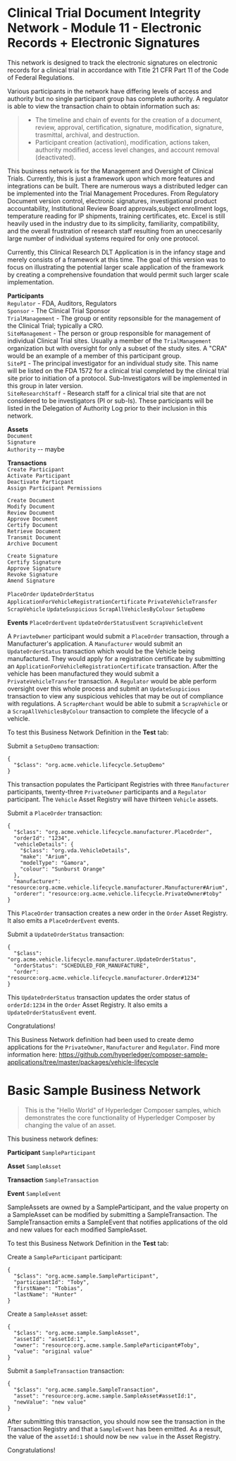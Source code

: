 # Clinical Trial Document Integrity Network - Module 11 - Electronic Records + Electronic Signatures 

This network is designed to track the electronic signatures on electronic records for a clinical trial in accordance with Title 21 CFR Part 11 of the Code of Federal Regulations.

Various participants in the network have differing levels of access and authority but no single participant group has complete authority. A regulator is able to view the transaction chain to obtain information such as:
> * The timeline and chain of events for the creation of a document, review, approval, certification, signature, modification, signature, trasmittal, archival, and destruction.
> * Participant creation (activation), modification, actions taken, authority modified, access level changes, and account removal (deactivated).


This business network is for the Management and Oversight of Clinical Trials. Currently, this is just a framework upon which more features and integrations can be built. There are numerous  ways a distributed ledger can be implemented into the Trial Management Procedures. From Regulatory Document version control, electronic signatures, investigational product accountability, Institutional Review Board approvals,subject enrollment logs, temperature reading for IP shipments, training certificates, etc. Excel is still heavily used in the industry due to its simplicity, familiarity, compatibility, and the overall frustration of research staff resulting from an uneccesarily large number of individual systems required for only one protocol.

Currently, this Clinical Research DLT Application is in the infancy stage and merely consists of a framework at this time. The goal of this version was to focus on illustrating the potential larger scale application of the framework by creating a comprehensive foundation that would permit such larger scale implementation. 


**Participants**    
`Regulator` - FDA, Auditors, Regulators  
`Sponsor` - The Clinical Trial Sponsor  
`TrialManagement` - The group or entity repsonsible for the management of the Clinical Trial; typically a CRO.  
`SiteManagement` - The person or group responsible for management of individual Clinical Trial sites. Usually a member of the `TrialManagement` organization but with oversight for only a subset of the study sites. A "CRA" would be an example of a member of this participant group.  
`SitePI` - The principal investigator for an individual study site. This name will be listed on the FDA 1572 for a clinical trial completed by the clinical trial site prior to initiation of a protocol. Sub-Investigators will be implemented in this group in later version.  
`SiteResearchStaff` - Research staff for a clinical trial site that are not considered to be investigators (PI or sub-Is). These participants will be listed in the Delegation of Authority Log prior to their inclusion in this network.   


**Assets**  
`Document`  
`Signature`  
`Authority` -- maybe  


**Transactions**  
`Create Participant`  
`Activate Participant`  
`Deactivate Particpant`  
`Assign Participant Permissions`  

`Create Document`  
`Modify Document`  
`Review Document`  
`Approve Document`  
`Certify Document`  
`Retrieve Document`  
`Transmit Document`  
`Archive Document`  

`Create Signature`  
`Certify Signature`  
`Approve Signature`  
`Revoke Signature`  
`Amend Signature`  



`PlaceOrder` `UpdateOrderStatus` `ApplicationForVehicleRegistrationCertificate` `PrivateVehicleTransfer` `ScrapVehicle` `UpdateSuspicious` `ScrapAllVehiclesByColour` `SetupDemo`

**Events**
`PlaceOrderEvent` `UpdateOrderStatusEvent` `ScrapVehicleEvent`

A `PriavteOwner` participant would submit a `PlaceOrder` transaction, through a Manufacturer's application. A `Manufacturer` would submit an `UpdateOrderStatus` transaction which would be the Vehicle being manufactured. They would apply for a registration certificate by submitting an `ApplicationForVehicleRegistrationCertificate` transaction. After the vehicle has been manufactured they would submit a `PrivateVehicleTransfer` transaction. A `Regulator` would be able perform oversight over this whole process and submit an `UpdateSuspicious` transaction to view any suspicious vehicles that may be out of compliance with regulations. A `ScrapMerchant` would be able to submit a `ScrapVehicle` or a `ScrapAllVehiclesByColour` transaction to complete the lifecycle of a vehicle.

To test this Business Network Definition in the **Test** tab:

Submit a `SetupDemo` transaction:

```
{
  "$class": "org.acme.vehicle.lifecycle.SetupDemo"
}
```

This transaction populates the Participant Registries with three `Manufacturer` participants, twenty-three `PrivateOwner` participants and a `Regulator` participant. The `Vehicle` Asset Registry will have thirteen `Vehicle` assets.

Submit a `PlaceOrder` transaction:

```
{
  "$class": "org.acme.vehicle.lifecycle.manufacturer.PlaceOrder",
  "orderId": "1234",
  "vehicleDetails": {
    "$class": "org.vda.VehicleDetails",
    "make": "Arium",
    "modelType": "Gamora",
    "colour": "Sunburst Orange"
  },
  "manufacturer": "resource:org.acme.vehicle.lifecycle.manufacturer.Manufacturer#Arium",
  "orderer": "resource:org.acme.vehicle.lifecycle.PrivateOwner#toby"
}
```

This `PlaceOrder` transaction creates a new order in the `Order` Asset Registry. It also emits a `PlaceOrderEvent` events.

Submit a `UpdateOrderStatus` transaction:

```
{
  "$class": "org.acme.vehicle.lifecycle.manufacturer.UpdateOrderStatus",
  "orderStatus": "SCHEDULED_FOR_MANUFACTURE",
  "order": "resource:org.acme.vehicle.lifecycle.manufacturer.Order#1234"
}
```

This `UpdateOrderStatus` transaction updates the order status of `orderId:1234` in the `Order` Asset Registry. It also emits a `UpdateOrderStatusEvent` event.

Congratulations!

This Business Network definition had been used to create demo applications for the `PrivateOwner`, `Manufacturer` and `Regulator`. Find more information here: https://github.com/hyperledger/composer-sample-applications/tree/master/packages/vehicle-lifecycle

# Basic Sample Business Network

> This is the "Hello World" of Hyperledger Composer samples, which demonstrates the core functionality of Hyperledger Composer by changing the value of an asset.

This business network defines:

**Participant**
`SampleParticipant`

**Asset**
`SampleAsset`

**Transaction**
`SampleTransaction`

**Event**
`SampleEvent`

SampleAssets are owned by a SampleParticipant, and the value property on a SampleAsset can be modified by submitting a SampleTransaction. The SampleTransaction emits a SampleEvent that notifies applications of the old and new values for each modified SampleAsset.

To test this Business Network Definition in the **Test** tab:

Create a `SampleParticipant` participant:

```
{
  "$class": "org.acme.sample.SampleParticipant",
  "participantId": "Toby",
  "firstName": "Tobias",
  "lastName": "Hunter"
}
```

Create a `SampleAsset` asset:

```
{
  "$class": "org.acme.sample.SampleAsset",
  "assetId": "assetId:1",
  "owner": "resource:org.acme.sample.SampleParticipant#Toby",
  "value": "original value"
}
```

Submit a `SampleTransaction` transaction:

```
{
  "$class": "org.acme.sample.SampleTransaction",
  "asset": "resource:org.acme.sample.SampleAsset#assetId:1",
  "newValue": "new value"
}
```

After submitting this transaction, you should now see the transaction in the Transaction Registry and that a `SampleEvent` has been emitted. As a result, the value of the `assetId:1` should now be `new value` in the Asset Registry.

Congratulations!

